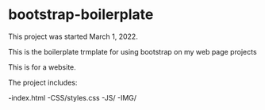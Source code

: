# bootstrap-boilerplate

This project was started March 1, 2022.

This is the boilerplate trmplate for using bootstrap on my web page projects

This is for a website.

The project includes:

-index.html
-CSS/styles.css
-JS/
-IMG/
